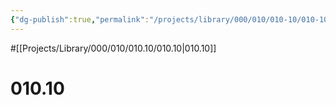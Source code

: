 ```yaml
---
{"dg-publish":true,"permalink":"/projects/library/000/010/010-10/010-10/","noteIcon":"0","created":"2024-01-24T15:24:09.123+09:00","updated":"2024-02-05T10:53:07.664+09:00"}
---
```


#[[Projects/Library/000/010/010.10/010.10\|010.10]]
# 010.10

